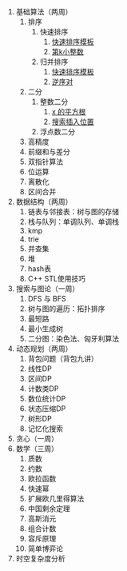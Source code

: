 1. 基础算法（两周）
   1. 排序
      1. 快速排序
         1. [快速排序模板](https://www.luogu.com.cn/problem/P1177)
         2. [第k小整数](https://www.luogu.com.cn/problem/P1138)
      2. 归并排序
         1. [快速排序模板](https://www.luogu.com.cn/problem/P1177)
         2. [逆序对](https://www.luogu.com.cn/problem/P1908)
   2. 二分
      1. 整数二分
         1. [x 的平方根](https://leetcode-cn.com/problems/sqrtx/)
         2. [搜索插入位置](https://leetcode-cn.com/problems/search-insert-position/)
      2. 浮点数二分
   3. 高精度
   4. 前缀和与差分
   5. 双指针算法
   6. 位运算
   7. 离散化
   8. 区间合并
2. 数据结构（两周）
   1. 链表与邻接表：树与图的存储
   2. 栈与队列：单调队列、单调栈
   3. kmp
   4. trie
   5. 并查集
   6. 堆
   7. hash表
   8. C++ STL使用技巧
3. 搜索与图论（一周）
   1. DFS 与 BFS
   2. 树与图的遍历：拓扑排序
   3. 最短路
   4. 最小生成树
   5. 二分图：染色法、匈牙利算法
4. 动态规划（两周）
   1. 背包问题（背包九讲）
   2. 线性DP
   3. 区间DP
   4. 计数类DP
   5. 数位统计DP
   6. 状态压缩DP
   7. 树形DP
   8. 记忆化搜索
5. 贪心（一周）
6. 数学（三周）
   1. 质数
   2. 约数
   3. 欧拉函数
   4. 快速幂
   5. 扩展欧几里得算法
   6. 中国剩余定理
   7. 高斯消元
   8. 组合计数
   9. 容斥原理
   10. 简单博弈论
7. 时空复杂度分析